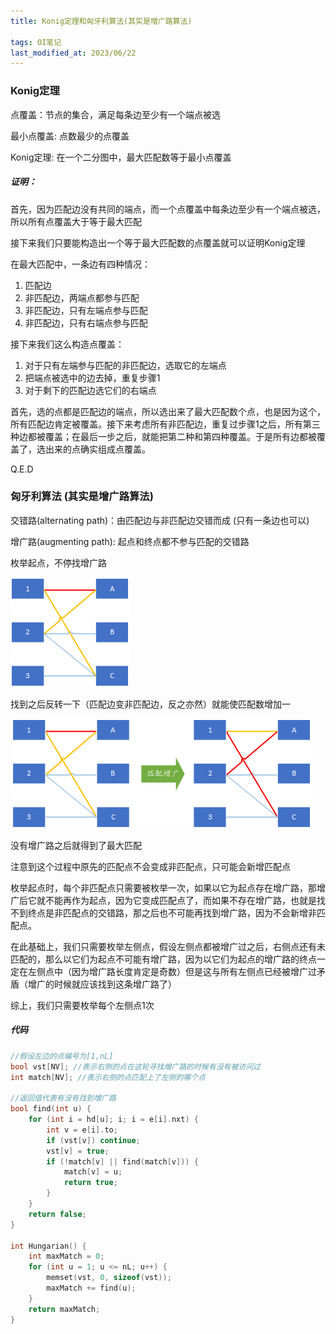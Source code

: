 ```yaml
---
title: Konig定理和匈牙利算法(其实是增广路算法)

tags: OI笔记
last_modified_at: 2023/06/22
---
```


### Konig定理

点覆盖：节点的集合，满足每条边至少有一个端点被选

最小点覆盖: 点数最少的点覆盖

Konig定理: 在一个二分图中，最大匹配数等于最小点覆盖

##### 证明：

首先，因为匹配边没有共同的端点，而一个点覆盖中每条边至少有一个端点被选，所以所有点覆盖大于等于最大匹配

接下来我们只要能构造出一个等于最大匹配数的点覆盖就可以证明Konig定理

在最大匹配中，一条边有四种情况：
1. 匹配边
2. 非匹配边，两端点都参与匹配
3. 非匹配边，只有左端点参与匹配
4. 非匹配边，只有右端点参与匹配

接下来我们这么构造点覆盖：
1. 对于只有左端参与匹配的非匹配边，选取它的左端点
2. 把端点被选中的边去掉，重复步骤1
3. 对于剩下的匹配边选它们的右端点

首先，选的点都是匹配边的端点，所以选出来了最大匹配数个点，也是因为这个，所有匹配边肯定被覆盖。接下来考虑所有非匹配边，重复过步骤1之后，所有第三种边都被覆盖；在最后一步之后，就能把第二种和第四种覆盖。于是所有边都被覆盖了，选出来的点确实组成点覆盖。

Q.E.D

### 匈牙利算法 (其实是增广路算法)

交错路(alternating path)：由匹配边与非匹配边交错而成 (只有一条边也可以)

增广路(augmenting path): 起点和终点都不参与匹配的交错路

枚举起点，不停找增广路

![增广路](/images/konig/aug.png)

找到之后反转一下（匹配边变非匹配边，反之亦然）就能使匹配数增加一

![反转](/images/konig/inv.png)

没有增广路之后就得到了最大匹配

注意到这个过程中原先的匹配点不会变成非匹配点，只可能会新增匹配点

枚举起点时，每个非匹配点只需要被枚举一次，如果以它为起点存在增广路，那增广后它就不能再作为起点，因为它变成匹配点了，而如果不存在增广路，也就是找不到终点是非匹配点的交错路，那之后也不可能再找到增广路，因为不会新增非匹配点。

在此基础上，我们只需要枚举左侧点，假设左侧点都被增广过之后，右侧点还有未匹配的，那么以它们为起点不可能有增广路，因为以它们为起点的增广路的终点一定在左侧点中（因为增广路长度肯定是奇数）但是这与所有左侧点已经被增广过矛盾（增广的时候就应该找到这条增广路了）

综上，我们只需要枚举每个左侧点1次

##### 代码
```cpp
//假设左边的点编号为[1,nL]
bool vst[NV]; //表示右侧的点在这轮寻找增广路的时候有没有被访问过
int match[NV]; //表示右侧的点匹配上了左侧的哪个点

//返回值代表有没有找到增广路
bool find(int u) {
    for (int i = hd[u]; i; i = e[i].nxt) {
        int v = e[i].to;
        if (vst[v]) continue;
        vst[v] = true;
        if (!match[v] || find(match[v])) {
            match[v] = u;
            return true;
        }
    }
    return false;
}

int Hungarian() {
    int maxMatch = 0;
    for (int u = 1; u <= nL; u++) {
        memset(vst, 0, sizeof(vst));
        maxMatch += find(u);
    }
    return maxMatch;
}
```
